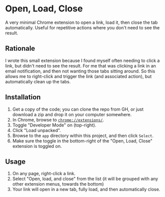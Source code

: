 # Open, Load, Close
A very minimal Chrome extension to open a link, load it, then close the tab automatically. Useful for repetitive actions where you don't need to see the result.

## Rationale
I wrote this small extension because I found myself often needing to click a link, but didn't need to see the result. For me that was clicking a link in an email notification, and then not wanting those tabs sitting around. So this allows me to right-click and trigger the link (and associated action), but automatically clean up the tabs.

## Installation

1. Get a copy of the code; you can clone the repo from GH, or just download a zip and drop it on your computer somewhere.
2. In Chrome, browse to [`chrome://extensions/`](chrome://extensions/).
3. Toggle "Developer Mode" on (top-right).
4. Click "Load unpacked".
5. Browse to the `app` directory within this project, and then click `Select`.
6. Make sure the toggle in the bottom-right of the "Open, Load, Close" extension is toggled on.

## Usage
1. On any page, right-click a link.
2. Select "Open, load, and close" from the list (it will be grouped with any other extension menus, towards the bottom)
3. Your link will open in a new tab, fully load, and then automatically close.